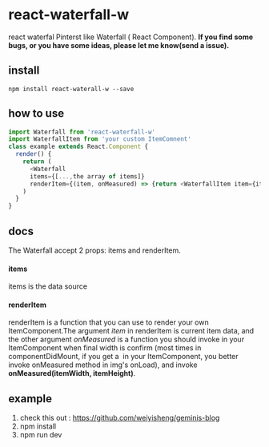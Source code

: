 # react-waterfall-w
react waterfal
Pinterst like Waterfall ( React Component). 
**If you find some bugs, or you have some ideas, please let me know(send a issue).**
## install
`npm install react-waterall-w --save`

## how to use
```javascript
import Waterfall from 'react-waterfall-w'
import WaterfallItem from 'your custom ItemComnent'
class example extends React.Component {
  render() {
    return (
      <Waterfall
      items={[...,the array of items]}
      renderItem={(item, onMeasured) => {return <WaterfallItem item={item} onMeasured={onMeasured}/>}}/>
    )
  }
}
```
## docs
The Waterfall accept 2 props: items and renderItem. 
#### items
items is the data source
#### renderItem
renderItem is a function that you can use to render your own ItemComponent.The argument *item* in renderItem is current item data, and the other argument *onMeasured* is a function you should invoke in your ItemComponent when final width is confirm (most times in componentDidMount, if you get a <img /> in your ItemComponent, you better invoke onMeasured method in img's onLoad), and invoke **onMeasured(itemWidth, itemHeight)**.

## example
1. check this out : https://github.com/weiyisheng/geminis-blog
2. npm install
3. npm run dev

